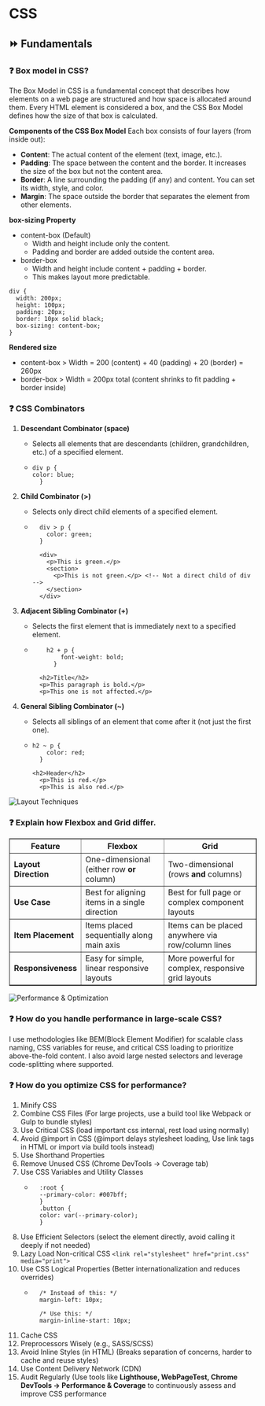 # CSS

## ⏩ Fundamentals

### ❓ Box model in CSS?
The Box Model in CSS is a fundamental concept that describes how elements on a web page are structured and how space is allocated around them. Every HTML element is considered a box, and the CSS Box Model defines how the size of that box is calculated.

**Components of the CSS Box Model**
Each box consists of four layers (from inside out):
- **Content**: The actual content of the element (text, image, etc.).
- **Padding**: The space between the content and the border. It increases the size of the box but not the content area.
- **Border**: A line surrounding the padding (if any) and content. You can set its width, style, and color.
- **Margin**: The space outside the border that separates the element from other elements.

**box-sizing Property**
- content-box (Default)
    - Width and height include only the content.
    - Padding and border are added outside the content area.
-  border-box
    - Width and height include content + padding + border.
    - This makes layout more predictable.
```
div {
  width: 200px;
  height: 100px;
  padding: 20px;
  border: 10px solid black;
  box-sizing: content-box;
}
```
**Rendered size**
- content-box > Width = 200 (content) + 40 (padding) + 20 (border) = 260px
- border-box > Width = 200px total (content shrinks to fit padding + border inside)

### ❓ CSS Combinators
1. **Descendant Combinator (space)**
    - Selects all elements that are descendants (children, grandchildren, etc.) of a specified element.
    - ```
      div p {
      color: blue;
        }
        ```
2. **Child Combinator (>)**
    - Selects only direct child elements of a specified element.
    - ```
        div > p {
          color: green;
        }
      
        <div>
          <p>This is green.</p>
          <section>
            <p>This is not green.</p> <!-- Not a direct child of div -->
          </section>
        </div>
        ```

3. **Adjacent Sibling Combinator (+)**
    - Selects the first element that is immediately next to a specified element.
    - ```
          h2 + p {
              font-weight: bold;
            }
        
        <h2>Title</h2>
        <p>This paragraph is bold.</p>
        <p>This one is not affected.</p>    
      ```
4. **General Sibling Combinator (~)**
    - Selects all siblings of an element that come after it (not just the first one).
    - ```
      h2 ~ p {
          color: red;
        }

      <h2>Header</h2>
        <p>This is red.</p>
        <p>This is also red.</p>
      ```

<img alt="Layout Techniques" src="https://img.shields.io/badge/Layout_Techniques-red?style=for-the-badge"></img>

### ❓ Explain how Flexbox and Grid differ.
<table border="1" cellspacing="0" cellpadding="8">
  <thead>
    <tr>
      <th>Feature</th>
      <th><strong>Flexbox</strong></th>
      <th><strong>Grid</strong></th>
    </tr>
  </thead>
  <tbody>
    <tr>
      <td><strong>Layout Direction</strong></td>
      <td>One-dimensional (either row <strong>or</strong> column)</td>
      <td>Two-dimensional (rows <strong>and</strong> columns)</td>
    </tr>
    <tr>
      <td><strong>Use Case</strong></td>
      <td>Best for aligning items in a single direction</td>
      <td>Best for full page or complex component layouts</td>
    </tr>
    <tr>
      <td><strong>Item Placement</strong></td>
      <td>Items placed sequentially along main axis</td>
      <td>Items can be placed anywhere via row/column lines</td>
    </tr>
    <tr>
      <td><strong>Responsiveness</strong></td>
      <td>Easy for simple, linear responsive layouts</td>
      <td>More powerful for complex, responsive grid layouts</td>
    </tr>
  </tbody>
</table>

<img alt="Performance & Optimization" src="https://img.shields.io/badge/Performance_%26_Optimization-red?style=for-the-badge"></img>

### ❓ How do you handle performance in large-scale CSS?
I use methodologies like BEM(Block Element Modifier) for scalable class naming, CSS variables for reuse, and critical CSS loading to prioritize above-the-fold content. I also avoid large nested selectors and leverage code-splitting where supported.

### ❓ How do you optimize CSS for performance?
1. Minify CSS
2. Combine CSS Files (For large projects, use a build tool like Webpack or Gulp to bundle styles)
3. Use Critical CSS (load important css internal, rest load using normally)
4. Avoid @import in CSS (@import delays stylesheet loading, Use link tags in HTML or import via build tools instead)
5. Use Shorthand Properties
6. Remove Unused CSS (Chrome DevTools → Coverage tab)
7. Use CSS Variables and Utility Classes
    - ```
        :root {
        --primary-color: #007bff;
        }
        .button {
        color: var(--primary-color);
        }
      ```
8. Use Efficient Selectors (select the element directly, avoid calling it deeply if not needed)
9. Lazy Load Non-critical CSS `` <link rel="stylesheet" href="print.css" media="print"> ``
10. Use CSS Logical Properties (Better internationalization and reduces overrides)
    - ```
        /* Instead of this: */
        margin-left: 10px;
        
        /* Use this: */
        margin-inline-start: 10px;
      ```
11. Cache CSS
12. Preprocessors Wisely (e.g., SASS/SCSS)
13. Avoid Inline Styles (in HTML) (Breaks separation of concerns, harder to cache and reuse styles)
14. Use Content Delivery Network (CDN)
15. Audit Regularly (Use tools like **Lighthouse, WebPageTest, Chrome DevTools → Performance & Coverage** to continuously assess and improve CSS performance
